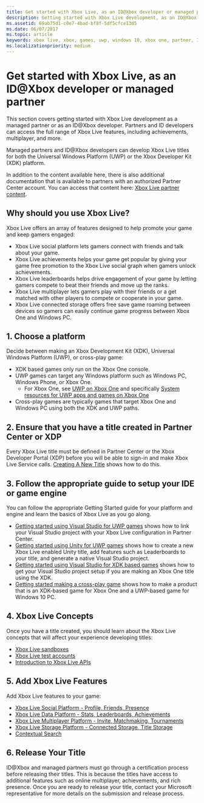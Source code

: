 ```yaml
---
title: Get started with Xbox Live, as an ID@Xbox developer or managed partner
description: Getting started with Xbox Live development, as an ID@Xbox developer or managed partner.
ms.assetid: 69ab75d1-c0e7-4bad-bf8f-5df5cfce13d5
ms.date: 06/07/2017
ms.topic: article
keywords: xbox live, xbox, games, uwp, windows 10, xbox one, partner, ID@Xbox
ms.localizationpriority: medium
---
```


# Get started with Xbox Live, as an ID\@Xbox developer or managed partner

This section covers getting started with Xbox Live development as a managed partner or as an ID@Xbox developer.
Partners and ID developers can access the full range of Xbox Live features, including achievements, multiplayer, and more.

Managed partners and ID@Xbox developers can develop Xbox Live titles for both the Universal Windows Platform (UWP) or the Xbox Developer Kit (XDK) platform.

In addition to the content available here, there is also additional documentation that is available to partners with an authorized Partner Center account.
You can access that content here: [Xbox Live partner content](https://developer.microsoft.com/en-us/games/xbox/docs/xboxlive/xbox-live-partners/partner-content).


## Why should you use Xbox Live?

Xbox Live offers an array of features designed to help promote your game and keep gamers engaged:

- Xbox Live social platform lets gamers connect with friends and talk about your game.
- Xbox Live achievements helps your game get popular by giving your game free promotion to the Xbox Live social graph when gamers unlock achievements.
- Xbox Live leaderboards helps drive engagement of your game by letting gamers compete to beat their friends and move up the ranks.
- Xbox Live multiplayer lets gamers play with their friends or a get matched with other players to compete or cooperate in your game.
- Xbox Live connected storage offers free save game roaming between devices so gamers can easily continue game progress between Xbox One and Windows PC.


## 1. Choose a platform

Decide between making an Xbox Development Kit (XDK), Universal Windows Platform (UWP), or cross-play game:

- XDK based games only run on the Xbox One console.
- UWP games can target any Windows platform such as Windows PC, Windows Phone, or Xbox One.
  - For Xbox One, see [UWP on Xbox One](https://msdn.microsoft.com/en-us/windows/uwp/xbox-apps/index) and specifically [System resources for UWP apps and games on Xbox One](https://msdn.microsoft.com/en-us/windows/uwp/xbox-apps/system-resource-allocation)
- Cross-play games are typically games that target Xbox One and Windows PC using both the XDK and UWP paths.


## 2. Ensure that you have a title created in Partner Center or XDP

Every Xbox Live title must be defined in Partner Center or the Xbox Developer Portal (XDP) before you will be able to sign-in and make Xbox Live Service calls.
[Creating A New Title](create-a-new-title.md) shows how to do this.


## 3. Follow the appropriate guide to setup your IDE or game engine

You can follow the appropriate Getting Started guide for your platform and engine and learn the basics of Xbox Live as you go along.

* [Getting started using Visual Studio for UWP games](get-started-with-visual-studio-and-uwp.md) shows how to link your Visual Studio project with your Xbox Live configuration in Partner Center.
* [Getting started using Unity for UWP games](partner-add-xbox-live-to-unity-uwp.md) shows how to create a new Xbox Live enabled Unity title, add features such as Leaderboards to your title, and generate a native Visual Studio project.
* [Getting started using Visual Studio for XDK based games](xdk-developers.md) shows how to get your Visual Studio project setup if you are making an Xbox One title using the XDK.
* [Getting started making a cross-play game](get-started-with-cross-play-games.md) shows how to make a product that is an XDK-based game for Xbox One and a UWP-based game for Windows 10 PC.


## 4. Xbox Live Concepts

Once you have a title created, you should learn about the Xbox Live concepts that will affect your experience developing titles:

- [Xbox Live sandboxes](../xbox-live-sandboxes.md)
- [Xbox Live test accounts](../xbox-live-test-accounts.md)
- [Introduction to Xbox Live APIs](../introduction-to-xbox-live-apis.md)


## 5. Add Xbox Live Features

Add Xbox Live features to your game:

- [Xbox Live Social Platform - Profile, Friends, Presence](../social-platform/social-platform.md)
- [Xbox Live Data Platform - Stats, Leaderboards, Achievements](../data-platform/data-platform.md)
- [Xbox Live Multiplayer Platform - Invite, Matchmaking, Tournaments](../multiplayer/multiplayer-intro.md)
- [Xbox Live Storage Platform - Connected Storage, Title Storage](../storage-platform/storage-platform.md)
- [Contextual Search](../contextual-search/introduction-to-contextual-search.md)


## 6. Release Your Title

ID@Xbox and managed partners must go through a certification process before releasing their titles.
This is because the titles have access to additional features such as online multiplayer, achievements, and rich presence.
Once you are ready to release your title, contact your Microsoft representative for more details on the submission and release process.
